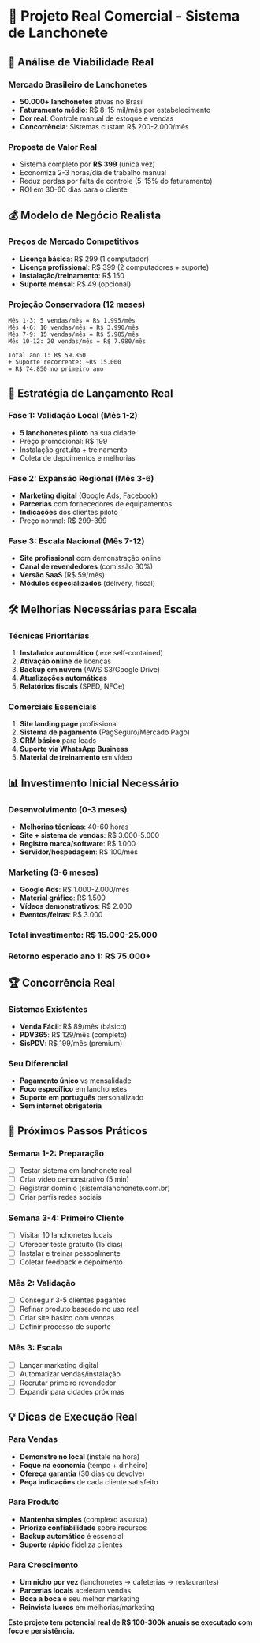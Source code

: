 # 🏢 Projeto Real Comercial - Sistema de Lanchonete

## 🎯 Análise de Viabilidade Real

### Mercado Brasileiro de Lanchonetes
- **50.000+ lanchonetes** ativas no Brasil
- **Faturamento médio**: R$ 8-15 mil/mês por estabelecimento
- **Dor real**: Controle manual de estoque e vendas
- **Concorrência**: Sistemas custam R$ 200-2.000/mês

### Proposta de Valor Real
- Sistema completo por **R$ 399** (única vez)
- Economiza 2-3 horas/dia de trabalho manual
- Reduz perdas por falta de controle (5-15% do faturamento)
- ROI em 30-60 dias para o cliente

## 💰 Modelo de Negócio Realista

### Preços de Mercado Competitivos
- **Licença básica**: R$ 299 (1 computador)
- **Licença profissional**: R$ 399 (2 computadores + suporte)
- **Instalação/treinamento**: R$ 150
- **Suporte mensal**: R$ 49 (opcional)

### Projeção Conservadora (12 meses)
```
Mês 1-3: 5 vendas/mês = R$ 1.995/mês
Mês 4-6: 10 vendas/mês = R$ 3.990/mês  
Mês 7-9: 15 vendas/mês = R$ 5.985/mês
Mês 10-12: 20 vendas/mês = R$ 7.980/mês

Total ano 1: R$ 59.850
+ Suporte recorrente: ~R$ 15.000
= R$ 74.850 no primeiro ano
```

## 🎪 Estratégia de Lançamento Real

### Fase 1: Validação Local (Mês 1-2)
- **5 lanchonetes piloto** na sua cidade
- Preço promocional: R$ 199
- Instalação gratuita + treinamento
- Coleta de depoimentos e melhorias

### Fase 2: Expansão Regional (Mês 3-6)
- **Marketing digital** (Google Ads, Facebook)
- **Parcerias** com fornecedores de equipamentos
- **Indicações** dos clientes piloto
- Preço normal: R$ 299-399

### Fase 3: Escala Nacional (Mês 7-12)
- **Site profissional** com demonstração online
- **Canal de revendedores** (comissão 30%)
- **Versão SaaS** (R$ 59/mês)
- **Módulos especializados** (delivery, fiscal)

## 🛠️ Melhorias Necessárias para Escala

### Técnicas Prioritárias
1. **Instalador automático** (.exe self-contained)
2. **Ativação online** de licenças
3. **Backup em nuvem** (AWS S3/Google Drive)
4. **Atualizações automáticas**
5. **Relatórios fiscais** (SPED, NFCe)

### Comerciais Essenciais
1. **Site landing page** profissional
2. **Sistema de pagamento** (PagSeguro/Mercado Pago)
3. **CRM básico** para leads
4. **Suporte via WhatsApp Business**
5. **Material de treinamento** em vídeo

## 📊 Investimento Inicial Necessário

### Desenvolvimento (0-3 meses)
- **Melhorias técnicas**: 40-60 horas
- **Site + sistema de vendas**: R$ 3.000-5.000
- **Registro marca/software**: R$ 1.000
- **Servidor/hospedagem**: R$ 100/mês

### Marketing (3-6 meses)
- **Google Ads**: R$ 1.000-2.000/mês
- **Material gráfico**: R$ 1.500
- **Vídeos demonstrativos**: R$ 2.000
- **Eventos/feiras**: R$ 3.000

### Total investimento: **R$ 15.000-25.000**
### Retorno esperado ano 1: **R$ 75.000+**

## 🏆 Concorrência Real

### Sistemas Existentes
- **Venda Fácil**: R$ 89/mês (básico)
- **PDV365**: R$ 129/mês (completo)
- **SisPDV**: R$ 199/mês (premium)

### Seu Diferencial
- **Pagamento único** vs mensalidade
- **Foco específico** em lanchonetes
- **Suporte em português** personalizado
- **Sem internet obrigatória**

## 🎯 Próximos Passos Práticos

### Semana 1-2: Preparação
- [ ] Testar sistema em lanchonete real
- [ ] Criar vídeo demonstrativo (5 min)
- [ ] Registrar domínio (sistemalanchonete.com.br)
- [ ] Criar perfis redes sociais

### Semana 3-4: Primeiro Cliente
- [ ] Visitar 10 lanchonetes locais
- [ ] Oferecer teste gratuito (15 dias)
- [ ] Instalar e treinar pessoalmente
- [ ] Coletar feedback e depoimento

### Mês 2: Validação
- [ ] Conseguir 3-5 clientes pagantes
- [ ] Refinar produto baseado no uso real
- [ ] Criar site básico com vendas
- [ ] Definir processo de suporte

### Mês 3: Escala
- [ ] Lançar marketing digital
- [ ] Automatizar vendas/instalação
- [ ] Recrutar primeiro revendedor
- [ ] Expandir para cidades próximas

## 💡 Dicas de Execução Real

### Para Vendas
- **Demonstre no local** (instale na hora)
- **Foque na economia** (tempo + dinheiro)
- **Ofereça garantia** (30 dias ou devolve)
- **Peça indicações** de cada cliente satisfeito

### Para Produto
- **Mantenha simples** (complexo assusta)
- **Priorize confiabilidade** sobre recursos
- **Backup automático** é essencial
- **Suporte rápido** fideliza clientes

### Para Crescimento
- **Um nicho por vez** (lanchonetes → cafeterias → restaurantes)
- **Parcerias locais** aceleram vendas
- **Boca a boca** é seu melhor marketing
- **Reinvista lucros** em melhorias/marketing

**Este projeto tem potencial real de R$ 100-300k anuais se executado com foco e persistência.**
